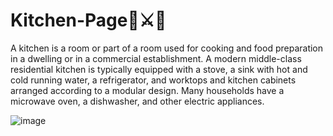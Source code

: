 # Kitchen-Page🔪⚔🏹

A kitchen is a room or part of a room used for cooking and food preparation in a dwelling or in a commercial establishment. A modern middle-class residential kitchen is typically equipped with a stove, a sink with hot and cold running water, a refrigerator, and worktops and kitchen cabinets arranged according to a modular design. Many households have a microwave oven, a dishwasher, and other electric appliances. 




![image](https://user-images.githubusercontent.com/108079647/202861878-bae94ed5-3038-4c3f-8112-a9a01553a7ba.png)




